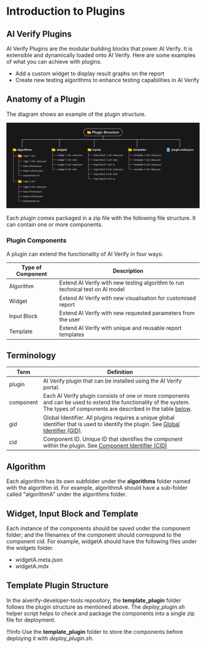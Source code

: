 # Introduction to Plugins

## AI Verify Plugins

AI Verify Plugins are the modular building blocks that power AI Verify. It is extensible and dynamically loaded onto AI Verify. Here are some examples of what you can achieve with plugins.

- Add a custom widget to display result graphs on the report
- Create new testing algorithms to enhance testing capabilities in AI Verify

## Anatomy of a Plugin

The diagram shows an example of the plugin structure.

![Anatomy of a Plugin](../images/plugin_structure.png)

Each plugin comes packaged in a zip file with the following file structure. It can contain one or more components.

### Plugin Components

A plugin can extend the functionality of AI Verify in four ways:

| Type of Component | Description |
| ---- | ---------- |
| Algorithm | Extend AI Verify with new testing algorithm to run technical test on AI model |
| Widget | Extend AI Verify with new visualisation for customised report |
| Input Block | Extend AI Verify with new requested parameters from the user | 
| Template | Extend AI Verify with unique and reusable report templates |


## Terminology

| Term | Definition |
| ---- | ---------- |
| plugin | AI Verify plugin that can be installed using the AI Verify portal. |
| component | Each AI Verify plugin consists of one or more components and can be used to extend the functionality of the system. The types of components are described in the table [below](#ai-verify-components). |
| gid | Global Identifier. All plugins requires a unique global identifier that is used to identify the plugin. See [Global Identifier (GID)](#global-identifier-gid). |
| cid | Component ID. Unique ID that identifies the component within the plugin. See [Component Identifier (CID)](#component-identifier-cid) |

## Algorithm

Each algorithm has its own subfolder under the **algorithms** folder named with the algorithm id. For example, algorithmA should have a sub-folder called "algorithmA" under the algorithms folder.

## Widget, Input Block and Template

Each instance of the components should be saved under the component folder; and the filenames of the component should correspond to the component cid. For example, widgetA should have the following files under the widgets folder.

* widgetA.meta.json
* widgetA.mdx

## Template Plugin Structure

In the aiverify-developer-tools repository, the **template_plugin** folder follows the plugin structure as mentioned above. The *deploy_plugin.sh* helper script helps to check and package the components into a single zip file for deployment.

!!!info
    Use the **template_plugin** folder to store the components before deploying it with *deploy_plugin.sh*.